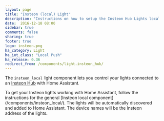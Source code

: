 ```yaml
---
layout: page
title: "Insteon (local) Light"
description: "Instructions on how to setup the Insteon Hub Lights locally within Home Assistant."
date:  2016-12-18 08:00
sidebar: true
comments: false
sharing: true
footer: true
logo: insteon.png
ha_category: Light
ha_iot_class: "Local Push"
ha_release: 0.36
redirect_from: /components/light.insteon_hub/
---
```


The `insteon_local` light component lets you control your lights connected to an [Insteon Hub](http://www.insteon.com/insteon-hub/) with Home Assistant.

To get your Insteon lights working with Home Assistant, follow the instructions for the general [Insteon local component] (/components/insteon_local/). The lights will be automatically discovered and added to Home Assistant. The device names will be the Insteon address of the lights.
